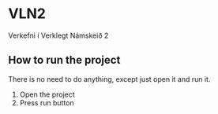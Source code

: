 # VLN2
Verkefni í Verklegt Námskeið 2

## How to run the project
There is no need to do anything, except just open it and run it.
1. Open the project
2. Press run button
